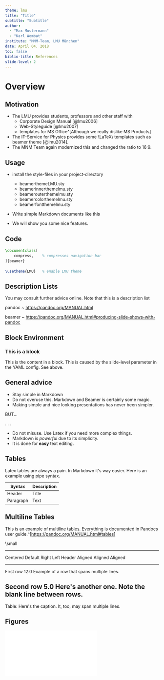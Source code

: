 ```yaml
---
theme: lmu
title: "Title"
subtitle: "Subtitle"
author:
  - "Max Mustermann"
  - "Karl Wombat"
institute: "MNM-Team, LMU München"
date: April 04, 2018
toc: false
biblio-title: References
slide-level: 2
---
```


# Overview

## Motivation

- The LMU provides students, professors and other staff with
  - Corporate Design Manual [@lmu2006]
  - Web-Styleguide [@lmu2007]
  - templates for MS Office^[Although we really dislike MS Products]
- The IT-Service for Physics provides some \LaTeX\ templates such as beamer theme [@lmu2014].
- The MNM Team again modernized this and changed the ratio to 16:9.

## Usage

- install the style-files in your project-directory

  - beamerthemeLMU.sty
  - beamerinnerthemelmu.sty
  - beamerouterthemelmu.sty
  - beamercolorthemelmu.sty
  - beamerfontthemelmu.sty

- Write simple Markdown documents like this
- We will show you some nice features.

## Code

```latex
\documentclass[
    compress,    % compresses navigation bar
]{beamer}

\usetheme{LMU}   % enable LMU theme
```

## Description Lists

You may consult further advice online. Note that this is a description list

pandoc
~ <https://pandoc.org/MANUAL.html>

beamer
~ <https://pandoc.org/MANUAL.html#producing-slide-shows-with-pandoc>

## Block Environment

### This is a block

This is the content in a block. This is caused by the slide-level parameter in
the YAML config. See above.

## General advice

- Stay simple in Markdown
- Do not overuse this. Markdown and Beamer is certainly some magic.
- Making simple and nice looking presentations has never been simpler.

BUT...

. . .

- Do not misuse. Use Latex if you need more complex things.
- Markdown is _powerful_ due to its simplicity.
- It is done for **easy** text editing.

## Tables

Latex tables are always a pain. In Markdown it's way easier. Here is an example
using pipe syntax.

| Syntax    | Description |
| --------- | ----------- |
| Header    | Title       |
| Paragraph | Text        |

## Multiline Tables

This is an example of multiline tables. Everything is documented in Pandocs
user guide.^[https://pandoc.org/MANUAL.html#tables]

<!--
here we change the font size because our table is too large for a single frame.
-->

\small

-------------------------------------------------------------
 Centered   Default           Right Left
  Header    Aligned         Aligned Aligned
----------- ------- --------------- -------------------------
   First    row                12.0 Example of a row that
                                    spans multiple lines.

  Second    row                 5.0 Here's another one. Note
                                    the blank line between
                                    rows.
-------------------------------------------------------------

Table: Here's the caption. It, too, may span
multiple lines.

## Figures

![This is the caption](../lmulogo.pdf)
